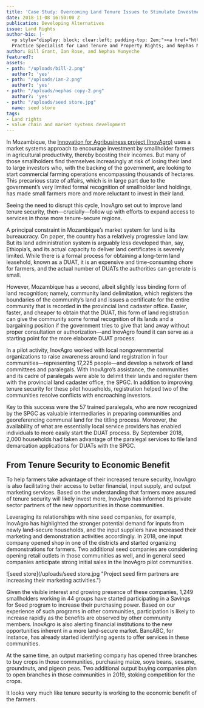 ```yaml
---
title: 'Case Study: Overcoming Land Tenure Issues to Stimulate Investment in Mozambique'
date: 2018-11-08 16:50:00 Z
publication: Developing Alternatives
issue: Land Rights
author-bio: |-
  <p style="display: block; clear:left; padding-top: 2em;"><a href="https://www.dai.com/who-we-are/our-team/bill-grant">Bill Grant</a> is DAI's Global Practice Leader for Market Systems Development; <a href="https://www.dai.com/who-we-are/our-team/ian-rose">Ian Rose</a> is a Senior Principal Global
  Practice Specialist for Land Tenure and Property Rights; and Nephas Munyeche is the Team Leader for InovAgro.</p>
author: Bill Grant, Ian Rose, and Nephas Munyeche
featured?: 
assets:
- path: "/uploads/bill-2.png"
  author?: 'yes'
- path: "/uploads/ian-2.png"
  author?: 'yes'
- path: "/uploads/nephas copy-2.png"
  author?: 'yes'
- path: "/uploads/seed store.jpg"
  name: seed store
tags:
- Land rights
- value chain and market systems development
---
```


In Mozambique, the [Innovation for Agribusiness project (InovAgro)](https://www.dai.com/our-work/projects/mozambique-innovation-agribusiness-inovagro) uses a market systems approach to encourage investment by smallholder farmers in agricultural productivity, thereby boosting their incomes. But many of those smallholders find themselves increasingly at risk of losing their land to large investors who, with the backing of the government, are looking to start commercial farming operations encompassing thousands of hectares. This precarious state of affairs, which is in large part due to the government’s very limited formal recognition of smallholder land holdings, has made small farmers more and more reluctant to invest in their land. 




Seeing the need to disrupt this cycle, InovAgro set out to improve land tenure security, then—crucially—follow up with efforts to expand access to services in those more tenure-secure regions.

A principal constraint in Mozambique’s market system for land is its bureaucracy. On paper, the country has a relatively progressive land law. But its land administration system is arguably less developed than, say, Ethiopia’s, and its actual capacity to deliver land certificates is severely limited. While there is a formal process for obtaining a long-term land leasehold, known as a DUAT, it is an expensive and time-consuming chore for farmers, and the actual number of DUATs the authorities can generate is small. 

However, Mozambique has a second, albeit slightly less binding form of land recognition; namely, community land delimitation, which registers the boundaries of the community’s land and issues a certificate for the entire community that is recorded in the provincial land cadaster office. Easier, faster, and cheaper to obtain that the DUAT, this form of land registration can give the community some formal recognition of its lands and a bargaining position if the government tries to give that land away without proper consultation or authorization—and InovAgro found it can serve as a starting point for the more elaborate DUAT process. 

In a pilot activity, InovAgro worked with local nongovernmental organizations to raise awareness around land registration in four communities—representing 17,225 people—and develop a network of land committees and paralegals. With InovAgro’s assistance, the communities and its cadre of paralegals were able to delimit their lands and register them with the provincial land cadaster office, the SPGC. In addition to improving tenure security for these pilot households, registration helped two of the communities resolve conflicts with encroaching investors. 

Key to this success were the 57 trained paralegals, who are now recognized by the SPGC as valuable intermediaries in preparing communities and georeferencing communal land for the titling process. Moreover, the availability of what are essentially local service providers has enabled individuals to more easily start the DUAT process. By September 2018, 2,000 households had taken advantage of the paralegal services to file land demarcation applications for DUATs with the SPGC.

## From Tenure Security to Economic Benefit

To help farmers take advantage of their increased tenure security, InovAgro is also facilitating their access to better financial, input supply, and output marketing services. Based on the understanding that farmers more assured of tenure security will likely invest more, InovAgro has informed its private sector partners of the new opportunities in those communities.

Leveraging its relationships with nine seed companies, for example, InovAgro has highlighted the stronger potential demand for inputs from newly land-secure households, and the input suppliers have increased their marketing and demonstration activities accordingly. In 2018, one input company opened shop in one of the districts and started organizing demonstrations for farmers. Two additional seed companies are considering opening retail outlets in those communities as well, and in general seed companies anticipate strong initial sales in the InovAgro pilot communities.

![seed store](/uploads/seed store.jpg "Project seed firm partners are increasing their marketing activities.") 

Given the visible interest and growing presence of these companies, 1,249 smallholders working in 44 groups have started participating in a Savings for Seed program to increase their purchasing power. Based on our experience of such programs in other communities, participation is likely to increase rapidly as the benefits are observed by other community members. InovAgro is also alerting financial institutions to the new opportunities inherent in a more land-secure market. BancABC, for instance, has already started identifying agents to offer services in these communities.

At the same time, an output marketing company has opened three branches to buy crops in those communities, purchasing maize, soya beans, sesame, groundnuts, and pigeon peas. Two additional output buying companies plan to open branches in those communities in 2019, stoking competition for the crops. 

It looks very much like tenure security is working to the economic benefit of the farmers.
